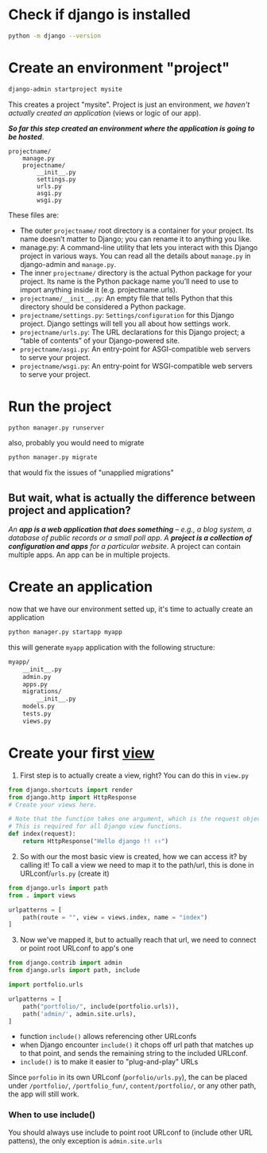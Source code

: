 # Check if django is installed
```bash
python -m django --version
```
# Create an environment "project"
```bash
django-admin startproject mysite
```
This creates a project "mysite".
Project is just an environment, _we haven't actually created an application_ (views or logic of our app).  

**_So far this step created an environment where the application is going to be hosted_**.

```
projectname/
    manage.py
    projectname/
        __init__.py
        settings.py
        urls.py
        asgi.py
        wsgi.py
```

These files are:

- The outer `projectname/` root directory is a container for your project. Its name doesn’t matter to Django; you can rename it to anything you like.
- manage.py: A command-line utility that lets you interact with this Django project in various ways. You can read all the details about `manage.py` in django-admin and `manage.py`.
- The inner `projectname/` directory is the actual Python package for your project. Its name is the Python package name you’ll need to use to import anything inside it (e.g. projectname.urls).
- `projectname/__init__.py`: An empty file that tells Python that this directory should be considered a Python package.
- `projectname/settings.py`: `Settings/configuration` for this Django project. Django settings will tell you all about how settings work.
- `projectname/urls.py`: The URL declarations for this Django project; a “table of contents” of your Django-powered site.
- `projectname/asgi.py`: An entry-point for ASGI-compatible web servers to serve your project.
- `projectname/wsgi.py`: An entry-point for WSGI-compatible web servers to serve your project.

# Run the project
```bash
python manager.py runserver
```
also, probably you would need to migrate
```bash
python manager.py migrate
```
that would fix the issues of "unapplied migrations"


## But wait, what is actually the difference between project and application?

_An **app is a web application that does something** – e.g., a blog system, a database of public records or a small poll app_. _A **project is a collection of configuration and apps** for a particular website_. A project can contain multiple apps. An app can be in multiple projects.  



# Create an application
now that we have our environment setted up, it's time to actually create an application
```bash
python manager.py startapp myapp
```

this will generate `myapp` application with the following structure:   
```bash
myapp/
    __init__.py
    admin.py
    apps.py
    migrations/
        __init__.py
    models.py
    tests.py
    views.py
```

# Create your first [view](https://github.com/KidPudel/python-starter-kit/blob/main/django/architecture.md)
1. First step is to actually create a view, right? You can do this in `view.py`
```python
from django.shortcuts import render
from django.http import HttpResponse
# Create your views here.

# Note that the function takes one argument, which is the request object. 
# This is required for all Django view functions.
def index(request):
    return HttpResponse("Hello django !! ✌️✌️")

```
2. So with our the most basic view is created, how we can access it? by calling it!
   To call a view we need to map it to the path/url, this is done in URLconf/`urls.py` (create it)
```python
from django.urls import path
from . import views

urlpatterns = [
    path(route = "", view = views.index, name = "index")
]
```

3. Now we've mapped it, but to actually reach that url, we need to connect or point root URLconf to app's one

```python
from django.contrib import admin
from django.urls import path, include

import portfolio.urls

urlpatterns = [
    path("portfolio/", include(portfolio.urls)),
    path('admin/', admin.site.urls),
]

```
- function `include()` allows referencing other URLconfs
- when Django encounter `include()` it chops off url path that matches up to that point, and sends the remaining string to the included URLconf.
- `include()` is to make it easier to "plug-and-play" URLs

Since `porfolio` in its own URLconf (`porfolio/urls.py`), the can be placed under `/portfolio/`, `/portfolio_fun/`, `content/portfolio/`, or any other path, the app will still work.

### When to use **include()**
You should always use include to point root URLconf to (include other URL pattens), the only exception is `admin.site.urls`
